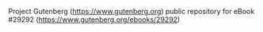 Project Gutenberg (https://www.gutenberg.org) public repository for eBook #29292 (https://www.gutenberg.org/ebooks/29292)
